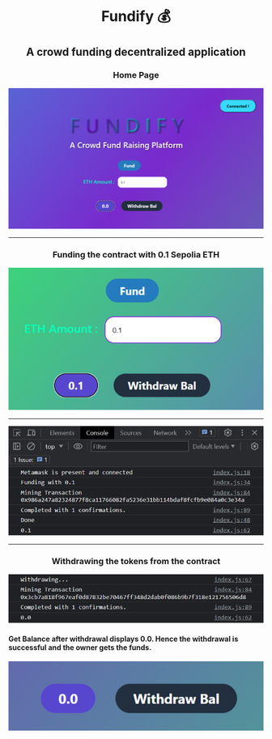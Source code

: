 <h1><center>Fundify 💰</center></h1>

<h2><center>A crowd funding decentralized application</center></h2>

<h3><center>Home Page</center></h3>
<img src = "./static/images/fundify-main-page.png" />

<hr>
<h3><center>Funding the contract with 0.1 Sepolia ETH</center></h3>
<img src = "./static/images/funding-0.1.png" />
<hr>

<img src = "./static/images/funding-console.png" />
<hr>

<h3><center>Withdrawing the tokens from the contract</center></h3>
<img src = "./static/images/withdraww.png" />
<h4>Get Balance after withdrawal displays 0.0. Hence the withdrawal is successful and the owner gets the funds.</h4>
<img src = "./static/images/withdraw.png" />
